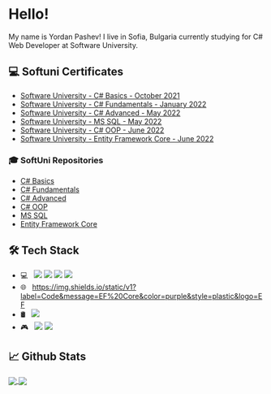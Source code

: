 # Hello!
My name is Yordan Pashev! 
I live in Sofia, Bulgaria currently studying for C# Web Developer at Software University.

## :computer: Softuni Certificates

* [Software University - C# Basics - October 2021](https://softuni.bg/certificates/details/118236/44d7089c)
* [Software University - C# Fundamentals - January 2022](https://softuni.bg/certificates/details/130032/4b010168)
* [Software University - C# Advanced - May 2022](https://softuni.bg/certificates/details/136289/b534abad)
* [Software University - MS SQL - May 2022](https://softuni.bg/certificates/details/135044/d87979ae)
* [Software University - C# OOP - June 2022](https://softuni.bg/certificates/details/141075/0373070f)
* [Software University - Entity Framework Core - June 2022](https://softuni.bg/certificates/details/138461/2459459f)

### :mortar_board: SoftUni Repositories
* [C# Basics](https://github.com/YordanPashev/CSHarpBasic-October2021)
* [C# Fundamentals](https://github.com/YordanPashev/FundamentalsCSharp-Jan2022)
* [C# Advanced](https://github.com/YordanPashev/CSharpAdvanced-May2022)
* [C# OOP](https://github.com/YordanPashev/CSharpOOP-June2022)
* [MS SQL](https://github.com/YordanPashev/MSSQL-May2022)
* [Entity Framework Core](https://github.com/YordanPashev/EntityFrameworkCore-June2022)

## 🛠 Tech Stack 

- 💻 &nbsp; 
![](https://img.shields.io/static/v1?label=Code&message=C%23&color=purple&style=plastic&logo=C-sharp) 
![](https://img.shields.io/static/v1?label=Code&message=HTML&color=critical&style=plastic&logo=HTML5)
![](https://img.shields.io/static/v1?label=Code&message=CSS&color=blue&style=plastic&logo=HTML5)
![](https://img.shields.io/static/v1?label=Code&message=SQL&color=9cf&style=plastic&logo=TransactSQL)
- 🌐 &nbsp; 
https://img.shields.io/static/v1?label=Code&message=EF%20Core&color=purple&style=plastic&logo=EF
- 🛢 &nbsp;
![](https://img.shields.io/static/v1?label=DB&message=MSSQL&color=yellow&style=plastic&logo=Microsoft%20SQL%20Server)
- 🎮 &nbsp; 
![](https://img.shields.io/static/v1?label=IDE&message=Visual%20Studio&color=purple&style=plastic&logo=visual-studio)
![](https://img.shields.io/static/v1?label=IDE&message=Visual%20Studio%20Code&color=blue&style=plastic&logo=visual-studio-code)



## :chart_with_upwards_trend: Github Stats
<a href="https://github.com/vassdeniss/vassdeniss">
  <img align="center" src="https://github-readme-stats.vercel.app/api?username=YordanPashev&line_height=27&count_private=true&show_icons=true&theme=great-gatsby&include_all_commits=true" />
</a>
<a href="https://github.com/vassdeniss/vassdeniss">
  <img align="center" src="https://github-readme-stats.vercel.app/api/top-langs/?username=YordanPashev&theme=chartreuse-dark&langs_count=3&hide=scss,less" />
</a>
